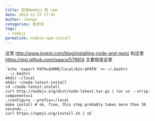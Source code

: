 ```yaml
---
title: 安装Nodejs 和 npm
date: 2013-12-27 17:41
Author: chengz
categories: 技术流
tags:
 - nodejs
permalink: nodejs-npm-install
---
```



这里 http://www.joyent.com/blog/installing-node-and-npm/ 和这里
https://gist.github.com/isaacs/579814 主要就是这里

    `echo 'export PATH=$HOME/local/bin:$PATH' >> ~/.bashrc
    . ~/.bashrc
    mkdir ~/local
    mkdir ~/node-latest-install
    cd ~/node-latest-install
    curl http://nodejs.org/dist/node-latest.tar.gz | tar xz --strip-components=1
    ./configure --prefix=~/local
    make install # ok, fine, this step probably takes more than 30 seconds...
    curl https://npmjs.org/install.sh | sh`

